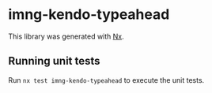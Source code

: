 # imng-kendo-typeahead

This library was generated with [Nx](https://nx.dev).

## Running unit tests

Run `nx test imng-kendo-typeahead` to execute the unit tests.
